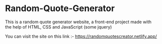 # Random-Quote-Generator

This is a random quote generator website, 
a front-end project made with the help of HTML, 
CSS and JavaScript (some jquery)

You can visit the site on this link :- https://randomquotescreator.netlify.app/
